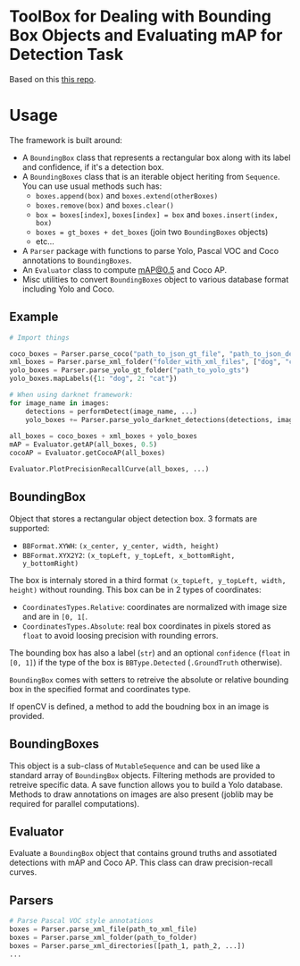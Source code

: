 # ToolBox for Dealing with Bounding Box Objects and Evaluating mAP for Detection Task
Based on this [this repo](https://github.com/rafaelpadilla/Object-Detection-Metrics#how-to-use-this-project).

# Usage
The framework is built around:

- A `BoundingBox` class that represents a rectangular box along with its label and confidence, if it's a detection box.
- A `BoundingBoxes` class that is an iterable object heriting from `Sequence`. You can use usual methods such has:
    - `boxes.append(box)` and `boxes.extend(otherBoxes)`
    - `boxes.remove(box)` and `boxes.clear()`
    - `box = boxes[index]`, `boxes[index] = box` and `boxes.insert(index, box)`
    - `boxes = gt_boxes + det_boxes` (join two `BoundingBoxes` objects)
    - etc...
- A `Parser` package with functions to parse Yolo, Pascal VOC and Coco annotations to `BoundingBoxes`.
- An `Evaluator` class to compute mAP@0.5 and Coco AP.
- Misc utilities to convert `BoundingBoxes` object to various database format including Yolo and Coco.

## Example
```Python
# Import things

coco_boxes = Parser.parse_coco("path_to_json_gt_file", "path_to_json_det_file")
xml_boxes = Parser.parse_xml_folder("folder_with_xml_files", ["dog", "cat"])
yolo_boxes = Parser.parse_yolo_gt_folder("path_to_yolo_gts")
yolo_boxes.mapLabels({1: "dog", 2: "cat"})

# When using darknet framework:
for image_name in images:
    detections = performDetect(image_name, ...)
    yolo_boxes += Parser.parse_yolo_darknet_detections(detections, image_name)
    
all_boxes = coco_boxes + xml_boxes + yolo_boxes
mAP = Evaluator.getAP(all_boxes, 0.5)
cocoAP = Evaluator.getCocoAP(all_boxes)

Evaluator.PlotPrecisionRecallCurve(all_boxes, ...)
```

## BoundingBox
Object that stores a rectangular object detection box. 3 formats are supported:

- `BBFormat.XYWH`: `(x_center, y_center, width, height)`
- `BBFormat.XYX2Y2`: `(x_topLeft, y_topLeft, x_bottomRight, y_bottomRight)`

The box is internaly stored in a third format `(x_topLeft, y_topLeft, width, height)` without rounding. This box can be in 2 types of coordinates:

- `CoordinatesTypes.Relative`: coordinates are  normalized with image size and are in `[0, 1[`.
- `CoordinatesTypes.Absolute`: real box coordinates in pixels stored as `float` to avoid loosing precision with rounding errors.

The bounding box has also a label (`str`) and an optional `confidence` (`float` in `[0, 1]`) if the type of the box is `BBType.Detected` (`.GroundTruth` otherwise).

`BoundingBox` comes with setters to retreive the absolute or relative bounding box in the specified format and coordinates type.

If openCV is defined, a method to add the boudning box in an image is provided.

## BoundingBoxes
This object is a sub-class of `MutableSequence` and can be used like a standard array of `BoundingBox` objects. Filtering methods are provided to retreive specific data. A save function allows you to build a Yolo database. Methods to draw annotations on images are also present (joblib may be required for parallel computations).

## Evaluator
Evaluate a `BoundingBox` object that contains ground truths and assotiated detections with mAP and Coco AP. This class can draw precision-recall curves.

## Parsers
```Python
# Parse Pascal VOC style annotations
boxes = Parser.parse_xml_file(path_to_xml_file)
boxes = Parser.parse_xml_folder(path_to_folder)
boxes = Parser.parse_xml_directories([path_1, path_2, ...])
...
```
